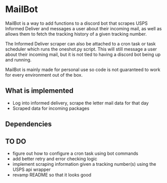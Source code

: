 # MailBot

MailBot is a way to add functions to a discord bot that scrapes USPS Informed Deliver and messages a user about their incoming mail, as well as allows them to fetch the tracking history of a given tracking number.

The Informed Deliver scraper can also be attached to a cron task or task scheduler which runs the oneshot.py script. This will still message a user about their incoming mail, but it is not tied to having a discord bot being up and running.

MailBot is mainly made for personal use so code is not guaranteed to work for every environment out of the box.

## What is implemented
- Log into informed delivery, scrape the letter mail data for that day
- Scraped data for incoming packages


## Dependencies

## TO DO
- figure out how to configure a cron task using bot commands
- add better retry and error checking logic
- implement scraping information given a tracking number(s) using the USPS api wrapper
- revamp README so that it looks good
